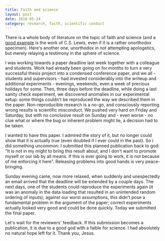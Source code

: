 ```yaml
---
title: Faith and science
layout: post
date: 2018-05-24
category: research, faith, scientific conduct
---
```


There is a whole body of literature on the topic of faith and science (and a [good example](https://en.wikipedia.org/wiki/Mere_Christianity) is the work of C.S. Lewis, even if it is a rather onorthodox specimen). Here's another one, unorthodox in not attempting apologetics, but merely relaying a testimony in the sphere of science.

I was working towards a paper deadline last week together with a colleague and students. Work had already been going on for months to turn a very successful thesis project into a condensed conference paper, and we all - students and supervisors - had invested considerably into the writeup and additional experiments - evenings, weekends, even a week of precious holidays for some. Then, three days before the deadline, while doing a last sanity check experiment, we discovered anomalies in our experimental setup: some things couldn't be reproduced the way we described them in the paper. Non-reproducible research is a no-go, and consciously reporting wrong results is scientific misconduct. We pushed very hard on Friday and  Saturday, but with no conclusive result on Sunday and - even worse - no clue what or where the bug or inherent problem might lie, a decision had to be taken. 

I wanted to have this paper. I admired the story of it, but no longer could show that it is actually true (even doubted if I ever could in the past). So i did something uncommon: I submitted this planned publication back to god: "It is not in my might to bring this result about, and I don't want to promote myself or our lab by all means. If this is ever going to work, it is not because of me enforcing it here". Releasing problems into good hands is very peace-bringing. 

Sunday evening came, now more relaxed, when suddenly and unexpectedly an email arrived that the deadline will be extended by a couple days. The next days, one of the students could reproduce the experiments again (it was an anomaly in the data loading that resulted in an unintended random ordering of inputs); against our worst assumptions, this didn't pose a fundamental problem in the argument of the paper; correct experiments actually looked very good and could be done quickly. Today we submitted the final paper.

Let's wait for the reviewers' feedback. If this submission becomes a publication, it is due to a good god with a faible for science. I had absolutely no natural hope left for it. Thank you, Jesus.